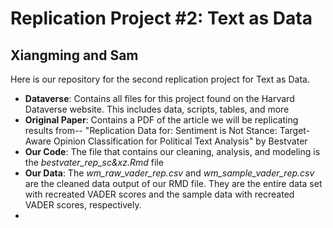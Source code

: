 # Replication Project #2: Text as Data
## Xiangming and Sam

Here is our repository for the second replication project for Text as Data. 
- **Dataverse**: Contains all files for this project found on the Harvard Dataverse website. This includes data, scripts, tables, and more
- **Original Paper**: Contains a PDF of the article we will be replicating results from-- "Replication Data for: Sentiment is Not Stance: Target-Aware Opinion Classification for Political Text Analysis" by Bestvater
- **Our Code**: The file that contains our cleaning, analysis, and modeling is the *bestvater_rep_sc&xz.Rmd* file
- **Our Data**: The *wm_raw_vader_rep.csv* and *wm_sample_vader_rep.csv* are the cleaned data output of our RMD file. They are the entire data set with recreated VADER scores and the sample data with recreated VADER scores, respectively.
- 
